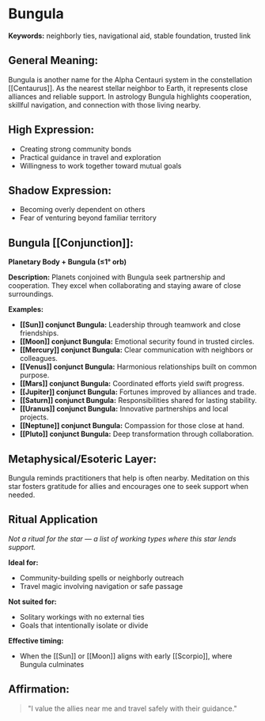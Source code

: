 # Bungula


**Keywords:** neighborly ties, navigational aid, stable foundation, trusted link

## General Meaning:
Bungula is another name for the Alpha Centauri system in the
constellation [[Centaurus]]. As the nearest stellar neighbor to Earth,
it represents close alliances and reliable support. In astrology Bungula
highlights cooperation, skillful navigation, and connection with those
living nearby.

## High Expression:
- Creating strong community bonds
- Practical guidance in travel and exploration
- Willingness to work together toward mutual goals

## Shadow Expression:
- Becoming overly dependent on others
- Fear of venturing beyond familiar territory

## Bungula [[Conjunction]]:

**Planetary Body + Bungula (≤1° orb)**

**Description:**
Planets conjoined with Bungula seek partnership and cooperation. They
excel when collaborating and staying aware of close surroundings.

**Examples:**
- **[[Sun]] conjunct Bungula:** Leadership through teamwork and close
  friendships.
- **[[Moon]] conjunct Bungula:** Emotional security found in trusted circles.
- **[[Mercury]] conjunct Bungula:** Clear communication with neighbors or
  colleagues.
- **[[Venus]] conjunct Bungula:** Harmonious relationships built on common
  purpose.
- **[[Mars]] conjunct Bungula:** Coordinated efforts yield swift progress.
- **[[Jupiter]] conjunct Bungula:** Fortunes improved by alliances and trade.
- **[[Saturn]] conjunct Bungula:** Responsibilities shared for lasting
  stability.
- **[[Uranus]] conjunct Bungula:** Innovative partnerships and local projects.
- **[[Neptune]] conjunct Bungula:** Compassion for those close at hand.
- **[[Pluto]] conjunct Bungula:** Deep transformation through collaboration.

## Metaphysical/Esoteric Layer:
Bungula reminds practitioners that help is often nearby. Meditation on
this star fosters gratitude for allies and encourages one to seek
support when needed.

## Ritual Application
*Not a ritual for the star — a list of working types where this star
lends support.*

**Ideal for:**
- Community-building spells or neighborly outreach
- Travel magic involving navigation or safe passage

**Not suited for:**
- Solitary workings with no external ties
- Goals that intentionally isolate or divide

**Effective timing:**
- When the [[Sun]] or [[Moon]] aligns with early [[Scorpio]], where Bungula
  culminates

## Affirmation:

> "I value the allies near me and travel safely with their guidance."

